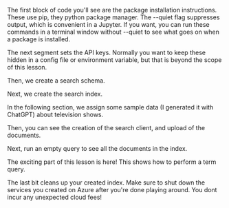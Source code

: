  The first block of code you'll see are the package installation instructions. These use pip, they python package manager. The --quiet flag suppresses output, which is convenient in a Jupyter. If you want, you can run these commands in a terminal window without --quiet to see what goes on when a package is installed.

 The next segment sets the API keys. Normally you want to keep these hidden in a config file or environment variable, but that is beyond the scope of this lesson.

 Then, we create a search schema.

 Next, we create the search index.

 In the following section, we assign some sample data (I generated it with ChatGPT) about television shows.

 Then, you can see the creation of the search client, and upload of the documents.

 Next, run an empty query to see all the documents in the index.

 The exciting part of this lesson is here! This shows how to perform a term query.

 The last bit cleans up your created index. Make sure to shut down the services you created on Azure after you're done playing around. You dont incur any unexpected cloud fees!